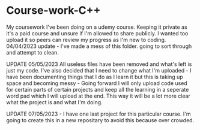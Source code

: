 # Course-work-C++
My coursework I've been doing on a udemy course. Keeping it private as it's a paid course and unsure if I'm allowed to share publicly. I wanted too upload it so peers can review my progress as I'm new to coding. 
04/04/2023 update - I've made a mess of this folder. going to sort through and attempt to clean.

UPDATE 05/05/2023 
All useless files have been removed and what's left is just my code.
I've also decided that I need to change what I'm uploaded - I have been documenting things that I do as I learn it but this is taking up space and becoming messy - Going forward I will only upload code used for certain parts of certain projects and keep all the learning in a seperate word pad which I will upload at the end. This way it will be a lot more clear what the project is and what I'm doing.

UPDATE 07/05/2023 - I have one last project for this particular course. I'm going to create this in a new repositary to avoid this because over crowded.
